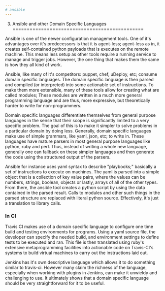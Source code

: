 ```yaml
---
# ansible
---
```


3. Ansible and other Domain Specific Languages
==============================================

Ansible is one of the newer configuration management tools.
One of it's advantages over it's predecessors is that it is agent-less;
agent-less as in, it creates self-contained python payloads that is executes on the remote machine. 
This means less setup as other tools require a running service to manage and trigger jobs.
However, the one thing that makes them the same is how they all kind of work.

Ansible, like many of it's competitors: puppet, chef, uDeploy, etc; consume domain specific languages.
The domain specific language is then parsed and compiled (or interpreted) into some actionable set of instructions.
To make them more extensible, many of these tools allow for creating what are called modules;
These modules are written in a much more general programming language and are thus, more expressive, but theoretically harder to write for non-programmers.

Domain specific languages differentiate themselves from general purpose languages in the sense that their scope is significantly limited to a very specific problem.
The goal of this is to make it simpler to solve problems in a particular domain by doing less.
Generally, domain specific languages make use of simple grammars, like yaml, json, etc; to write in.
These languages have mature parsers in most general purpose languages like python, ruby and perl.
Thus, instead of writing a whole new language, generally one can fallback on these simpler languages and then generate the code using the structured output of the parsers.

Ansible for instance uses yaml syntax to describe "playbooks;" 
basically a set of instructions to execute on machines.
The yaml is parsed into a simple object that is a collection of key value pairs, where the values can be numbers, strings, boolean, objects or lastly, arrays of all of the other types.
From there, the ansible tool creates a python script by using the data contained in the parsed result.
Calls to modules and other such things in the parsed structure are replaced with literal python source.
Effectively, it's just a translation to library calls.

### In CI

Travis CI makes use of a domain specific language to configure one time build and testing environments for programs.
Using a yaml source file, the developer can specify the needed build, and environment settings to define tests to be executed and ran.
This file is then translated using ruby's extensive metaprogramming facilities into actionable code on Travis-CI's systems to build virtual machines to carry out the instructions laid out.

Jenkins has it's own descriptive language which allows it to do something similar to travis-ci.
However many claim the richness of the language, especially when working with plugins in Jenkins, can make it unwieldy and challenging to use.
It ultimately shows that a domain specific language should be very straightforward for it to be useful.
